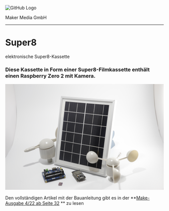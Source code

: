 ![GitHub Logo](http://www.heise.de/make/icons/make_logo.png)

Maker Media GmbH
*** 

# Super8

elektronische Super8-Kassette

### Diese Kassette in Form einer Super8-Filmkassette enthält einen Raspberry Zero 2 mit Kamera.
![Picture](https://github.com/MakeMagazinDE/Solar-Wetterstation/blob/main/_MG_9567.JPG)

Den vollständigen Artikel mit der Bauanleitung gibt es in der **[Make-Ausgabe 4/22 ab Seite 32]([https://www.heise.de/select/make/2022/3/2129508532270595271](https://www.heise.de/select/make/2022/4/2216407360229342785)) ** zu lesen
